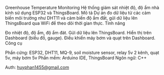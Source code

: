 Greenhouse Temperature Monitoring
Hệ thống giám sát nhiệt độ, độ ẩm nhà kính sử dụng ESP32 và ThingsBoard.
Mô tả
Dự án đo dữ liệu từ các cảm biến môi trường như DHT11 và cảm biến độ ẩm đất, gửi dữ liệu lên ThingsBoard qua WiFi để theo dõi thời gian thực. 
Tính năng

Đo nhiệt độ, độ ẩm, độ ẩm đát.
Gửi dữ liệu lên ThingsBoard.
Hiển thị trên Dashboard (biểu đồ, gauge).
Điều khiển máy bơm và quạt trên Dashboard.
Công cụ

Phần cứng: ESP32, DHT11, MQ-9, soil moisture sensor, relay 5v 2 kênh, quạt 5v, máy bơm 5v
Phần mềm: Arduino IDE, ThingsBoard
Ngôn ngữ: C++

Auth: huyphan1455@gmail.com

